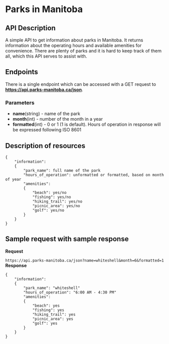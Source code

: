 # Parks in Manitoba

## API Description

A simple API to get information about parks in Manitoba. It returns information about the operating hours and available amenities for convenience.
There are plenty of parks and it is hard to keep track of them all, which this API serves to assist with.

## Endpoints

There is a single endpoint which can be accessed with a GET request to **https://api.parks-manitoba.ca/json**.

### Parameters

* **name**(string) - name of the park
* **month**(int) - number of the month in a year
* **formatted**(int) - 0 or 1 (1 is default). Hours of operation in response will be expressed following ISO 8601


## Description of resources

```
{
	"information":
	{
		"park_name": full name of the park
		"hours_of_operation": unformatted or formatted, based on month of year
		"amenities":
		{
			"beach": yes/no
			"fishing": yes/no
			"hiking_trail": yes/no
			"picnic_area": yes/no
			"golf": yes/no
		}
	}
}
```

## Sample request with sample response

**Request**

```https://api.parks-manitoba.ca/json?name=whiteshell&month=6&formatted=1```  
**Response**

```
{
	"information":
	{
		"park_name": "whiteshell"
		"hours_of_operation": "6:00 AM - 4:30 PM"
		"amenities":
		{
			"beach": yes
			"fishing": yes
			"hiking_trail": yes
			"picnic_area": yes
			"golf": yes
		}
	}
}
```
